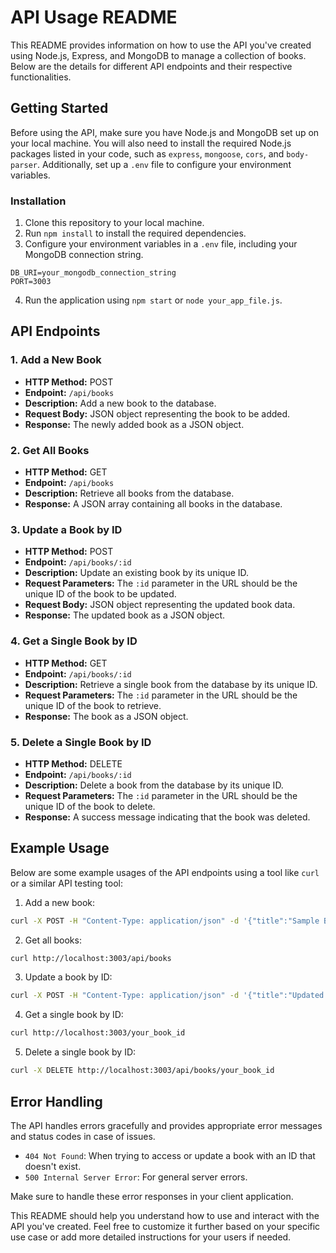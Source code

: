 # API Usage README

This README provides information on how to use the API you've created using Node.js, Express, and MongoDB to manage a collection of books. Below are the details for different API endpoints and their respective functionalities.

## Getting Started

Before using the API, make sure you have Node.js and MongoDB set up on your local machine. You will also need to install the required Node.js packages listed in your code, such as `express`, `mongoose`, `cors`, and `body-parser`. Additionally, set up a `.env` file to configure your environment variables.

### Installation

1. Clone this repository to your local machine.
2. Run `npm install` to install the required dependencies.
3. Configure your environment variables in a `.env` file, including your MongoDB connection string.

```env
DB_URI=your_mongodb_connection_string
PORT=3003
```

4. Run the application using `npm start` or `node your_app_file.js`.

## API Endpoints

### 1. Add a New Book

- **HTTP Method:** POST
- **Endpoint:** `/api/books`
- **Description:** Add a new book to the database.
- **Request Body:** JSON object representing the book to be added.
- **Response:** The newly added book as a JSON object.

### 2. Get All Books

- **HTTP Method:** GET
- **Endpoint:** `/api/books`
- **Description:** Retrieve all books from the database.
- **Response:** A JSON array containing all books in the database.

### 3. Update a Book by ID

- **HTTP Method:** POST
- **Endpoint:** `/api/books/:id`
- **Description:** Update an existing book by its unique ID.
- **Request Parameters:** The `:id` parameter in the URL should be the unique ID of the book to be updated.
- **Request Body:** JSON object representing the updated book data.
- **Response:** The updated book as a JSON object.

### 4. Get a Single Book by ID

- **HTTP Method:** GET
- **Endpoint:** `/api/books/:id`
- **Description:** Retrieve a single book from the database by its unique ID.
- **Request Parameters:** The `:id` parameter in the URL should be the unique ID of the book to retrieve.
- **Response:** The book as a JSON object.

### 5. Delete a Single Book by ID

- **HTTP Method:** DELETE
- **Endpoint:** `/api/books/:id`
- **Description:** Delete a book from the database by its unique ID.
- **Request Parameters:** The `:id` parameter in the URL should be the unique ID of the book to delete.
- **Response:** A success message indicating that the book was deleted.

## Example Usage

Below are some example usages of the API endpoints using a tool like `curl` or a similar API testing tool:

1. Add a new book:

```bash
curl -X POST -H "Content-Type: application/json" -d '{"title":"Sample Book", "author":"John Doe"}' http://localhost:3003/api/books
```

2. Get all books:

```bash
curl http://localhost:3003/api/books
```

3. Update a book by ID:

```bash
curl -X POST -H "Content-Type: application/json" -d '{"title":"Updated Book", "author":"Jane Smith"}' http://localhost:3003/books/your_book_id
```

4. Get a single book by ID:

```bash
curl http://localhost:3003/your_book_id
```

5. Delete a single book by ID:

```bash
curl -X DELETE http://localhost:3003/api/books/your_book_id
```

## Error Handling

The API handles errors gracefully and provides appropriate error messages and status codes in case of issues.

- `404 Not Found`: When trying to access or update a book with an ID that doesn't exist.
- `500 Internal Server Error`: For general server errors.

Make sure to handle these error responses in your client application.

This README should help you understand how to use and interact with the API you've created. Feel free to customize it further based on your specific use case or add more detailed instructions for your users if needed.
